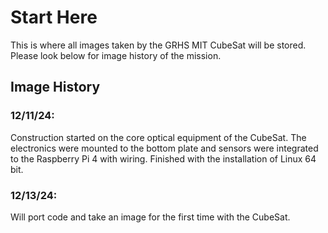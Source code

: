 # Start Here

This is where all images taken by the GRHS MIT CubeSat will be stored. Please look below for image history of the mission.

## Image History

### 12/11/24:

Construction started on the core optical equipment of the CubeSat. The electronics were mounted to the bottom plate and sensors were integrated to the Raspberry Pi 4 with wiring. Finished with the installation of Linux 64 bit.

### 12/13/24:

Will port code and take an image for the first time with the CubeSat.